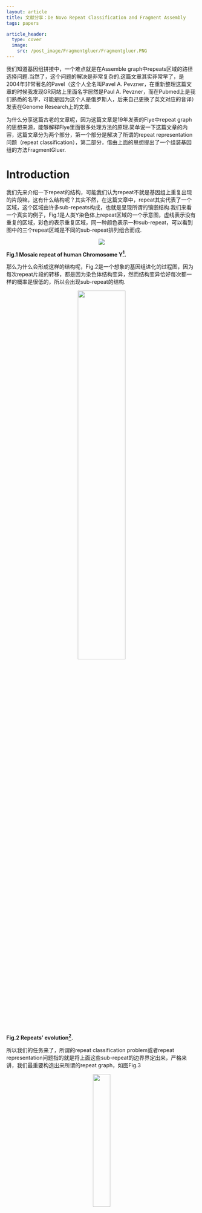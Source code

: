 ```yaml
---
layout: article
title: 文献分享：De Novo Repeat Classification and Fragment Assembly
tags: papers

article_header:
  type: cover
  image: 
    src: /post_image/Fragmentgluer/Fragmentgluer.PNG
---
```


我们知道基因组拼接中，一个难点就是在Assemble graph中repeats区域的路径选择问题.当然了，这个问题的解决是非常复杂的.这篇文章其实非常早了，是2004年非常著名的Pavel（这个人全名叫Pavel A. Pevzner，在重新整理这篇文章的时候我发现GR网站上里面名字居然是Paul A. Pevzner，而在Pubmed上是我们熟悉的名字，可能是因为这个人是俄罗斯人，后来自己更换了英文对应的音译）发表在Genome Research上的文章.

为什么分享这篇古老的文章呢，因为这篇文章是19年发表的Flye中repeat graph的思想来源，能够解释Flye里面很多处理方法的原理.简单说一下这篇文章的内容，这篇文章分为两个部分，第一个部分是解决了所谓的repeat representation问题（repeat classification），第二部分，借由上面的思想提出了一个组装基因组的方法FragmentGluer.
<!--more-->

# Introduction
我们先来介绍一下repeat的结构，可能我们认为repeat不就是基因组上重复出现的片段嘛，这有什么结构呢？其实不然，在这篇文章中，repeat其实代表了一个区域，这个区域由许多sub-repeats构成，也就是呈现所谓的镶嵌结构.我们来看一个真实的例子，Fig.1是人类Y染色体上repeat区域的一个示意图，虚线表示没有重复的区域，彩色的表示重复区域，同一种颜色表示一种sub-repeat，可以看到图中的三个repeat区域是不同的sub-repeat排列组合而成.

<p align="center">
    <img src="/post_image/Fragmentgluer/repeat_of_Y.PNG">
</p>

__Fig.1 Mosaic repeat of human Chromosome Y[^1].__


那么为什么会形成这样的结构呢，Fig.2是一个想象的基因组进化的过程图，因为每次repeat片段的转移，都是因为染色体结构变异，然而结构变异恰好每次都一样的概率是很低的，所以会出现sub-repeat的结构.

<p align="center">
    <img src="/post_image/Fragmentgluer/repeat_evolution.png" width="50%">
</p>

__Fig.2 Repeats’ evolution[^1].__

所以我们的任务来了，所谓的repeat classification problem或者repeat representation问题指的就是将上面这些sub-repeat的边界界定出来，严格来讲，我们最重要构造出来所谓的repeat graph，如图Fig.3

<p align="center">
    <img src="/post_image/Fragmentgluer/repeat_graph.png" width="30%">
</p>

__Fig.3 Repeat graph[^1].__


# Methods
## ${A}$-Bruijn Graphs
首先我们引入Genomic dot-plot的概念，我们将基因组自身进行local alignment，在比对上的坐标位置绘制一个点，我们可以得到所谓的dot-plot，如图Fig.4

<p align="center">
    <img src="/post_image/Fragmentgluer/dot_plot.png" width="60%">
</p>

__Fig.4 Genomic dot-plot of an imaginary sequence[^1].__


令${S}$是一个长度为${n}$的基因组序列，同时${A=(a_{ij})}$是一个${0-1}$的二元${n\times n}$的“similarity matrix”表示${S}$中的区域之间显著的local pairwise alignment的集合${\mathscr{A}}$.矩阵${A}$中，如果位置${i}$和位置${j}$比对上，则${a_{ij}=1}$，否则为${0}$（插入缺失不记录在${A}$中）.

我们可以将矩阵${A}$视为一个邻接矩阵，这个邻接矩阵对应了一个图，我们称为${A}$-graph，这个图有${n}$个顶点，顶点${i}$和顶点${j}$存在边，当且仅当${a_{ij}=1}$.令${V}$是${A}$-graph的连通分支集合，${v_i\in V}$表示包含顶点${i}$的连通分支（容易想象，每个连通分支中的点就是相互比对上的顶点）.

下面我们来定义多重图（multigraph）${A}$-Bruijn graph ${G(V,E)}$，其中${V}$中的每个顶点就是${A}$-graph的连通分支，连接${v_i,v_{(i+1)}}$.（换言之，在${A}$-Bruijn graph中，按照基因组本来的顺序连接这些顶点，即${A}$-graph的连通分支），其中${v_1}$称为source，${v_n}$称为sink. 换个角度，可以认为我们将从${1,\cdots n}$的欧拉路按照比对的关系，收缩为一个点。

<p align="center">
    <img src="/post_image/Fragmentgluer/sample_of_A_Bruijn_graphs.png" width="50%">
</p>

__Fig.5 Eaxmple of ${A}$-Bruijn graph.__


## Cleaning Up Whirls and Bulges

### What and Why
${A}$-Bruijn graph我们也可以将多重边视为权重。我们给定一个阈值${girth}$，那么所有长度短于${girth}$的圈视为short cycle。那么圈分为两类，①Whirls指的是全中所有边方向相同的短圈；②Bugles表示圈中存在反向边的短圈，如图Fig.6所示

<p align="center">
    <img src="/post_image/Fragmentgluer/Whirls_and_Bulges.png">
</p>

__Fig.6 Whirls and Bulges[^1].__

下面我们讨论一下二者的成因，Whirls是由于“inconsistent alignments”造成的，那么什么是inconsistent alignments呢？我们可以通过Fig.6来理解一下，由于比对的问题，我们将${--at}$比对到了${acat}$上，而这就导致了这三个序列的第一个${a}$比对错位的状态。（个人理解：理论上，在${A}$-graph的每个联通分支内部应该是一个完全子图），所以因为不一致的比对，我们将第二个${a}$也收缩进了一个${a}$的联通分支，所以出现了循环的Whirls的结构。在Fig.6B中为${a\rightarrow c \rightarrow a}$。当然，Whirls另一个成因是因为短串联重复序列（short tandem repeats），比如${\textbf{ATTCGATTCGATTCG}}$，这里${\textbf{ATTCG}}$重复了三次，在这篇文章，作者假设短串联重复序列在比对集合${\mathscr{A}}$中不存在。而Bugles是因为alignment中的gap导致的，比如${ac-t}$和${acat}$的比对，产生了两条path，形成了Bugle，分别为${c \rightarrow t}$以及${c \rightarrow a \rightarrow t}$.

<p align="center">
    <img src="/post_image/Fragmentgluer/inconsisitent.png">
</p>

__Fig.7 Consistent pairwise alignments and inconsistent pairwise alignments[^1].__

### Cleaning Whirls

对于${A}$-Bruijn graph中的顶点${v}$，令${P(v)}$表示其对应的${A}$-graph中的联通分支的顶点集合（基因组位置集合）。我们定义顶点${v}$是<b>“composite”</b>，如果${P(v)}$包含两个距离在${girth}$之内的基因组位点。这些位点就是潜在的“inconsistent alignments”所在的位点. 这部分的处理思想呢，就是将composite的顶点分成两个点。

算法采用迭代的方式进行，每次寻找${A}$-Bruijn graph中，连接composite和noncomposite顶点的所有边中权重最大的称为“split edge”，设边的权重（重边数）为${m}$，${v}$是这条边邻接的composite的顶点，那么这条边的权重为${m}$对应着${P(v)}$中${m}$个位点和后继位点的连边，我们将${P(v)}$中这${m}$个点的集合记为${M}$，（注意到${m<\lvert P(v)\rvert}$，设split edge邻接的noncomposite顶点为${n}$，因为如果${m=\lvert P(v)\rvert}$，那么意味着${P(v)}$后继位都包含在${P(n)}$中，那么${n}$是一个composite顶点，矛盾！）

所以我们可以将顶点${v}$分成两个顶点，分别为${P(v) \setminus M}$和${M}$收缩为的顶点. 然后将矩阵${A}$的相应元素的值进行更改，即${a_{ij}=0,\forall i\in M ,j\in P(v) \setminus M}$. 因为顶点${n}$是noncomposite顶点，所以拆分出来的${M}$对应的顶点一定是noncomposite. 这样每次我们至少产生了一个noncomposite顶点. 算法迭代进行，直到全部顶点变为composite顶点.（个人理解之所以每次选择边权重最大的，应该是可以减少迭代的次数，因为如此，我们每次尽可能多的拿走了${P(v)}$中的点），Fig.8是一个示意图

<p align="center">
    <img src="/post_image/Fragmentgluer/clean_whirls.png" width="45%">
</p>
__Fig.8 Processing of cleaning whirls.__

### Cleaning Bugles

Bugles往往在真实的情况下呈现网络的结构，如Fig.6所示，同时我们认为边的权重越大，说明这个边在repeat中越保守，所以我们想破除Bugles，同时保留权重大的边（换言之，因为repeat中间有gap才出现Bugles，两种走法，我们要进行统一，所以我们选择权重大的，也就是支持最多的走法为代表）. 所以这里引入Maximum Subgraph with Large Girth (MSLG) Problem，MSLG问题想去寻找一个不包含Short Cycle（长度小于${girth}$）的最大权子图，如果${girth=\infty}$，这就是一个最大支撑树的问题，但是对于${girth \ne \infty}$，这个问题非常复杂，所以我们选择一个近似算法。

首先寻找最大支撑树${T}$，然后将剩余边按照权重从大到小排序，以次加入${T}$中，如果产生short cycle则抛弃，否则保留。

### Erosion

再破除Bugles后，其实我们只是不再存在短圈，但是原本的Bugles还会剩余树状的末端，所以我们迭代的去除图中的叶子，也就是${degree=1}$的点（除了sink和source点外），直到图中只有sink和source点是度为${ 1 }$的点. 上述步骤的示意图见Fig.9

<p align="center">
    <img src="/post_image/Fragmentgluer/cleaning_and_erosion.png" width="60%">
</p>

__Fig.9 Cleaning up Whirls and Bulges and Erosion[^1].__

## Zigzag path and Consensus Sequence of Sub-repeats

经过Erosion之后，我们的图已经相当简单了，下面我们来得到consensus序列，其实很简单，每个顶点${v}$对应了相应的位置集合${P(v)}$，然后选择一个频率最高的碱基作为代表。

但是，在Fig.9中，我们发现，有一些path包含了foward和reverse边，这种就称为zigzag path，我们现在要将zigzag path拉直，从起点${s}$开始，到终点${t}$结束，每个内点${v}$，都会被我们计算从${s}$到${v}$之间正向边和反向边的差值，即${index(v)}$. 以Fig.8D为例，${a=s}$，其余点的${index}$值以次为，${\mathop{1}\limits_{b},\mathop{2}\limits_{c},\mathop{3}\limits_{d},\mathop{4}\limits_{e},\mathop{5}\limits_{f},\mathop{4}\limits_{g},\mathop{3}\limits_{h},\mathop{4}\limits_{i},\mathop{5}\limits_{j}}$，然后将相同${index}$的顶点合并，并将相应的${P(v)}$也合并. Fig.6的合并结果见图Fig.10

<p align="center">
    <img src="/post_image/Fragmentgluer/zigzag.png" width="60%">
</p>

__Fig.10 Zigzag path straightening[^1].__

## Threading the Genomic Sequence Through the Graph

因为前面的处理操作删除了很多顶点，所以${A}$-Bruijn graph的Eulerian path被打断了，我们现在的目标是的将片段连起来.

我们现在将${A}$-Bruijn graph ${G}$中的每个顶点${v}$都对应了基因组的位置${P(v)}$，我们将${P(v)}$中的位置用顶点${v}$进行编号，由于我们缺失了一些顶点，所以并不是所有的基因序列被我们编号. 将及基因组位置的顶点编号按照顺序排序，不妨设为${v_1,\cdots ,v_k}$，然后我们寻找${v_i}$和${v_{i+1}(1\leq i <k)}$之间的最长（顶点数目最多）的最短（权重最小）路，那么这些路合并起来，我们就可以认为将“删减”后的基因组走了一遍，这个过程称为“threading”. 这个过程结束后，我们得到了基因序列${S}$的consensus序列，也就是说，这个序列中所有的sub-repeats都被替换为了consensus序列，进一步我们可以将simple path合并为一条边，这样的图就被称为“<b>repeat graph</b>”在threading的过程中，可以根据边被${S}$的consensus序列穿过的次数来定义重数multiplicity，大于1的就是sub-repeat. 由此我们得到了repeat classification问题的结果，我们厘定了这些sub-repeat之间的连接关系. Fig.11展示了Fig.5的例子得到的最终结果

<p align="center">
    <img src="/post_image/Fragmentgluer/resulting_graph.png" width="60%">
</p>

__Fig.11 The resulting graph of sample.png.__

## Constructing ${A}$-Bruijn Graph Without the Similarity Matrix

这一部分是从repeat classification问题到Genome Assembly问题的关键. 

在通常的情况下，我们是不知道基因组的全部序列的，那么我们是否还能解决repeat classification问题呢？我们很容易想到测序技术可以提供帮助. 设substrings集合${S_1,\cdots, S_t}$是基因组序列${S}$的一个“covering set”，也就是${S}$的每对连续的位置，都可以在${S_1,\cdots, S_t}$中的某个元素${S_i}$找到. 如果我们让${S_1,\cdots, S_t}$相互进行序列比对，那么实际上我们可以得到${S}$与自身进行local alignment得到的Similarity Matrix ${A}$的一个子矩阵（Fig.12），因为${S_1,\cdots, S_t}$覆盖${S}$，所以理论上我们可以推理出未知的矩阵${A}$. 

<p align="center">
    <img src="/post_image/Fragmentgluer/snapshot_of_A.png" width="60%">
</p>

__Fig.12 The snapshot of Similarity Matrix ${A}$.__

现在的我们不知道${S_1,\cdots S_t}$在${S}$中的位置，但是我们可以证明，${S_1,\cdots S_t}$任意连接（序列的直接连接，而非通过overlap的组装）得到的序列${S'}$，及其相应的Similarity Matrix ${A'}$，所生成的${A'}$-Bruijn graph和${S}$生成的${A'}$-Bruijn graph是完全一致的. 道理也很简单，对于node ${i}$在substrings中的任何复制，都最后被捏在一起了，因为${S_1,\cdots S_t}$的覆盖，${S}$的所有边，都被${S'}$保存了至少一次. Fig.13展示了Fig.5的例子，如果通过测序read如何得到${A}$-Bruijn graph

<p align="center">
    <img src="/post_image/Fragmentgluer/Constructing_ABruijn_Graph_Without_the_Similarity_Matrix.png" width="60%">
</p>

__Fig.13 Constructing ${A}$-Bruijn Graph Without the Similarity Matrix.__

## Fragment Assembly

所以我们通过上面的方法，可以通过测序read得到repeat graph.具体步骤如下

0a.从${{S_1,\cdots ,S_t}}$中鉴别和移除嵌合体read（两个不相邻的基因片段，连在一起）.

0b.任意连接read序列及其反向序列连接成一个序列，然后reads之间两两进行序列比对，得到Similarity Matrix${A}$.

&nbsp;1.构建矩阵${A}$的${A}$-Bruijn graph.

&nbsp;2.去除Whirls.（Mentioned before）

&nbsp;3.去除Bugles.（Mentioned before）

&nbsp;4.Erosion步骤，迭代${girth}$次去除叶子.

4a.为最长的path恢复步骤4去除的顶点. PS：因为现在我们并不知道souce和sink点是哪一个，因此我们选择迭代去除${girth}$次图中的叶子，并在4a步恢复，试图保护souce和sink点.

&nbsp;5.延展zigzag path.（Mentioned before）

&nbsp;6.按照read的序列顺序来thread graph，将read穿过顶点的次数定义为这个顶点的coverage（覆盖度），一个simple path的覆盖度指的是顶点覆盖度的平均值.

&nbsp;7.将simple path收缩为一条边，置于边的mutiplicity，这里调用了Pavzner之前做的一个称为Eulerian Copy Number的算法来计算的.

&nbsp;8.将repeat graph中的非重复边删去，就称为“Tangles”其刻画了sub-repeats的连接关系.

&nbsp;9.步骤6得到的结果，进一步利用mate-pairs的信息来解开部分repeats.（个人理解，具体的内容，这篇文章说详细内容在这篇Pevzner, P. and Tang, H. 2001. Fragment assembly with double-barreled data. <i>Bioinformatics</i> 17: S225–S233.）

10.Simple path输出为contig，再进一步用Euler Scaffolding algorithm组装为scaffold.

# trailer

这篇博客，我们考古了04年的FragmentGluer，主要是向大家介绍repeat graph的思想，尤其是Constructing ${A}$-Bruijn Graph Without the Similarity Matrix这个部分，在充分理解了之后，希望大家移步[文献分享：Assembly of long, error-prone reads using repeat graphs Assembly](https://wu-haonan.github.io/2021/07/14/Flye.html)，这篇博客我们将介绍Pavel A. Pevzner的Flye算法.

# Reference

[^1]:图片来源[De Novo Repeat Classification and Fragment Assembly](https://genome.cshlp.org/content/14/9/1786.long)